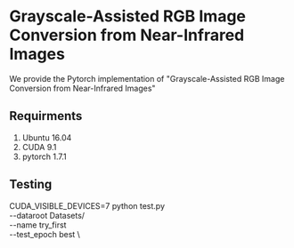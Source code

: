 # Grayscale-Assisted RGB Image Conversion from Near-Infrared Images

We provide the Pytorch implementation of "Grayscale-Assisted RGB Image Conversion from Near-Infrared Images"

## Requirments
1. Ubuntu 16.04
2. CUDA 9.1
3. pytorch 1.7.1

## Testing

CUDA_VISIBLE_DEVICES=7  python test.py \
--dataroot Datasets/ \
--name try_first \
--test_epoch best \
